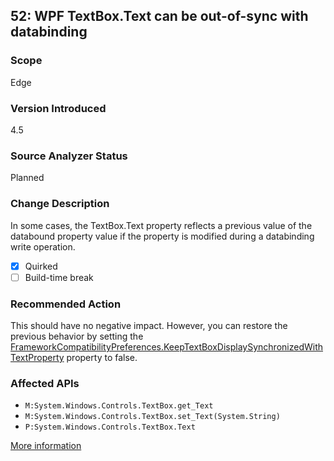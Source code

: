 ## 52: WPF TextBox.Text can be out-of-sync with databinding

### Scope
Edge

### Version Introduced
4.5

### Source Analyzer Status
Planned

### Change Description
In some cases, the TextBox.Text property reflects a previous value of the databound property value if the property is modified during a databinding write operation.

- [x] Quirked
- [ ] Build-time break

### Recommended Action
This should have no negative impact. However, you can restore the previous behavior by setting the [FrameworkCompatibilityPreferences.KeepTextBoxDisplaySynchronizedWithTextProperty](https://msdn.microsoft.com/en-us/library/system.windows.frameworkcompatibilitypreferences.keeptextboxdisplaysynchronizedwithtextproperty(v=vs.110).aspx) property to false.

### Affected APIs
* `M:System.Windows.Controls.TextBox.get_Text`
* `M:System.Windows.Controls.TextBox.set_Text(System.String)`
* `P:System.Windows.Controls.TextBox.Text`

[More information](https://msdn.microsoft.com/en-us/library/hh367887(v=vs.110).aspx#wpf)

